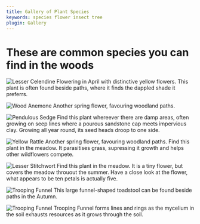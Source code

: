 ```yaml
---
title: Gallery of Plant Species
keywords: species flower insect tree
plugin: Gallery
---
```


# These are common species you can find in the woods

![Lesser Celendine](images/lesser_celendine.jpg "Lesser Celendine")
Flowering in April with distinctive yellow flowers. This plant is often found beside paths, where it finds the dappled shade it preferrs.

![Wood Anemone](images/wood_anemone.jpg "Wood Anemone")
Another spring flower, favouring woodland paths.

![Pendulous Sedge](images/pendulous_sedge.jpg "Pendulous Sedge")
Find this plant whereever there are damp areas, often growing on seep lines where a pourous sandstone cap meets impervious clay.
Growing all year round, its seed heads droop to one side.

![Yellow Rattle](images/yellow_rattle_flower_01.jpg "Yellow Rattle")
Another spring flower, favouring woodland paths.
Find this plant in the meadow. It parasitises grass, supressing it growth and helps other wildflowers compete.

![Lesser Stitchwort](images/lesser_stitchwort.jpg "Lesser Stitchwort")
Find this plant in the meadow. It is a tiny flower, but covers the meadow throuout the summer. Have a close look at the flower, what appears to be ten petals is actually five. 

![Trooping Funnel](images/trooping_funnel_02.jpg "Trooping Funnel")
This large funnel-shaped toadstool can be found beside paths in the Autumn. 

![Trooping Funnel](images/trooping_funnel_01.jpg "Trooping Funnel")
Trooping Funnel forms lines and rings as the mycelium in the soil exhausts resources as it grows through the soil.